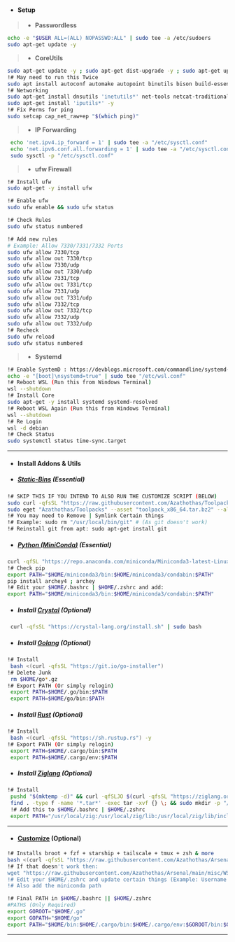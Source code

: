 - #### Setup
> - **Passwordless**
 ```bash
 echo -e "$USER ALL=(ALL) NOPASSWD:ALL" | sudo tee -a /etc/sudoers
 sudo apt-get update -y
 ```
> - **CoreUtils**
 ```bash
 sudo apt-get update -y ; sudo apt-get dist-upgrade -y ; sudo apt-get upgrade -y
 !# May need to run this Twice
 sudo apt install autoconf automake autopoint binutils bison build-essential ca-certificates coreutils curl dos2unix git gcc htop flex file jq moreutils wget -y
 !# Networking
 sudo apt-get install dnsutils 'inetutils*' net-tools netcat-traditional -y
 sudo apt-get install 'iputils*' -y
 !# Fix Perms for ping
 sudo setcap cap_net_raw+ep "$(which ping)"
 ```
> - **IP Forwarding**
```bash
 echo 'net.ipv4.ip_forward = 1' | sudo tee -a "/etc/sysctl.conf"
 echo 'net.ipv6.conf.all.forwarding = 1' | sudo tee -a "/etc/sysctl.conf"
 sudo sysctl -p "/etc/sysctl.conf"
```
> - **ufw Firewall**
```bash
!# Install ufw
sudo apt-get -y install ufw

!# Enable ufw
sudo ufw enable && sudo ufw status

!# Check Rules
sudo ufw status numbered

!# Add new rules
# Example: Allow 7330/7331/7332 Ports
sudo ufw allow 7330/tcp
sudo ufw allow out 7330/tcp
sudo ufw allow 7330/udp
sudo ufw allow out 7330/udp
sudo ufw allow 7331/tcp
sudo ufw allow out 7331/tcp
sudo ufw allow 7331/udp
sudo ufw allow out 7331/udp
sudo ufw allow 7332/tcp
sudo ufw allow out 7332/tcp
sudo ufw allow 7332/udp
sudo ufw allow out 7332/udp
!# Recheck
sudo ufw reload
sudo ufw status numbered
```
> - **Systemd**
 ```bash
 !# Enable SystemD : https://devblogs.microsoft.com/commandline/systemd-support-is-now-available-in-wsl/
 echo -e "[boot]\nsystemd=true" | sudo tee "/etc/wsl.conf"
 !# Reboot WSL (Run this from Windows Terminal)
 wsl --shutdown
 !# Install Core
 sudo apt-get -y install systemd systemd-resolved
 !# Reboot WSL Again (Run this from Windows Terminal)
 wsl --shutdown
 !# Re Login
 wsl -d debian
 !# Check Status
 sudo systemctl status time-sync.target
 ```
---
- #### Install Addons & Utils
- ##### [**Static-Bins**](https://github.com/Azathothas/Toolpacks) (Essential)
 ```bash
 !# SKIP THIS IF YOU INTEND TO ALSO RUN THE CUSTOMIZE SCRIPT (BELOW)
 sudo curl -qfsSL "https://raw.githubusercontent.com/Azathothas/Toolpacks/main/x86_64/eget" -o "/usr/local/bin/eget" && sudo chmod +xwr "/usr/local/bin/eget"
 sudo eget "Azathothas/Toolpacks" --asset "toolpack_x86_64.tar.bz2" --all --to "/usr/local/bin" && sudo chmod +xwr /usr/local/bin/*
 !# You may need to Remove | Symlink Certain things
 !# Example: sudo rm "/usr/local/bin/git" # (As git doesn't work)
 !# Reinstall git from apt: sudo apt-get install git
 ```
 - ##### [Python (**MiniConda**)](https://docs.conda.io/projects/miniconda/en/latest/) (Essential)
 ```bash
 curl -qfSL "https://repo.anaconda.com/miniconda/Miniconda3-latest-Linux-x86_64.sh" -o /tmp/install_conda.sh && chmod +xwr "/tmp/install_conda.sh" && /tmp/install_conda.sh -b
 !# Check pip
 export PATH="$HOME/miniconda3/bin:$HOME/miniconda3/condabin:$PATH"
 pip install archey4 ; archey
 !# Edit your $HOME/.bashrc | $HOME/.zshrc and add:
 export PATH="$HOME/miniconda3/bin:$HOME/miniconda3/condabin:$PATH"
 ```
- ##### Install [**Crystal**](https://crystal-lang.org/install/on_ubuntu/) (Optional)
 ```bash
  curl -qfsSL "https://crystal-lang.org/install.sh" | sudo bash
 ```
- ##### Install [**Golang**](https://github.com/kerolloz/go-installer) (Optional)
 ```bash
 !# Install
  bash <(curl -qfsSL "https://git.io/go-installer")
 !# Delete Junk
  rm $HOME/go*.gz
 !# Export PATH (Or simply relogin)
  export PATH=$HOME/.go/bin:$PATH
  export PATH=$HOME/go/bin:$PATH
 ```
- ##### Install [**Rust**](https://www.rust-lang.org/tools/install) (Optional)
 ```bash
 !# Install
  bash <(curl -qfsSL "https://sh.rustup.rs") -y 
 !# Export PATH (Or simply relogin)
  export PATH=$HOME/.cargo/bin:$PATH
  export PATH=$HOME/.cargo/env:$PATH
 ```
- ##### Install [**Ziglang**](https://ziglang.org/learn/getting-started/) (Optional)
 ```bash
 !# Install
  pushd "$(mktemp -d)" && curl -qfSLJO $(curl -qfsSL "https://ziglang.org/download/index.json" | jq -r '.master | ."x86_64-linux".tarball')
  find . -type f -name '*.tar*' -exec tar -xvf {} \; && sudo mkdir -p "/usr/local/zig" && sudo mv "$(find . -maxdepth 1 -type d | grep -v '^.$')"/* "/usr/local/zig" ; popd
  !# Add this to $HOME/.bashrc | $HOME/.zshrc
  export PATH="/usr/local/zig:/usr/local/zig/lib:/usr/local/zig/lib/include:$PATH"
 ```
---
- #### [**Customize**](https://github.com/Azathothas/Arsenal/blob/main/misc/WSL/Debian/customize.sh) (Optional)
```bash
!# Installs broot + fzf + starship + tailscale + tmux + zsh & more
bash <(curl -qfsSL "https://raw.githubusercontent.com/Azathothas/Arsenal/main/misc/WSL/Debian/customize.sh")
!# If that doesn't work then:
wget "https://raw.githubusercontent.com/Azathothas/Arsenal/main/misc/WSL/Debian/customize.sh" && dos2unix "./customize.sh" && chmod +xwr "./customize.sh"
!# Edit your $HOME/.zshrc and update certain things (Example: Username etc)
!# Also add the miniconda path
```
 ```bash
 !# Final PATH in $HOME/.bashrc || $HOME/.zshrc
 #PATHS (Only Required)
 export GOROOT="$HOME/.go"
 export GOPATH="$HOME/go"
 export PATH="$HOME/bin:$HOME/.cargo/bin:$HOME/.cargo/env:$GOROOT/bin:$GOPATH/bin:$HOME/miniconda3/bin:$HOME/miniconda3/condabin:/usr/local/zig:/usr/local/zig/lib:/usr/local/zig/lib/include:$PATH"
 ```
---
